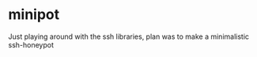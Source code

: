 # minipot

Just playing around with the ssh libraries, plan was to make a minimalistic ssh-honeypot
